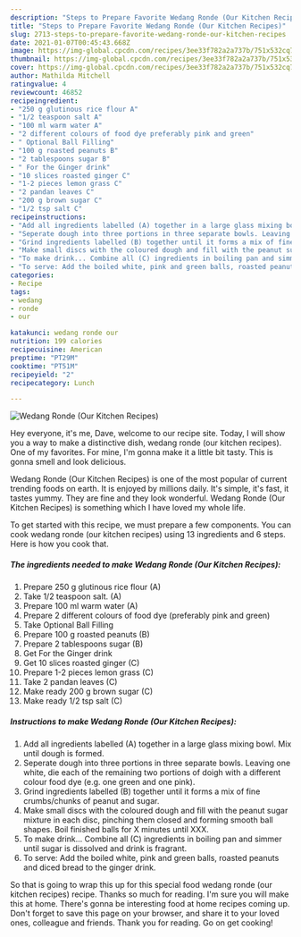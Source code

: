 ```yaml
---
description: "Steps to Prepare Favorite Wedang Ronde (Our Kitchen Recipes)"
title: "Steps to Prepare Favorite Wedang Ronde (Our Kitchen Recipes)"
slug: 2713-steps-to-prepare-favorite-wedang-ronde-our-kitchen-recipes
date: 2021-01-07T00:45:43.668Z
image: https://img-global.cpcdn.com/recipes/3ee33f782a2a737b/751x532cq70/wedang-ronde-our-kitchen-recipes-recipe-main-photo.jpg
thumbnail: https://img-global.cpcdn.com/recipes/3ee33f782a2a737b/751x532cq70/wedang-ronde-our-kitchen-recipes-recipe-main-photo.jpg
cover: https://img-global.cpcdn.com/recipes/3ee33f782a2a737b/751x532cq70/wedang-ronde-our-kitchen-recipes-recipe-main-photo.jpg
author: Mathilda Mitchell
ratingvalue: 4
reviewcount: 46852
recipeingredient:
- "250 g glutinous rice flour A"
- "1/2 teaspoon salt A"
- "100 ml warm water A"
- "2 different colours of food dye preferably pink and green"
- " Optional Ball Filling"
- "100 g roasted peanuts B"
- "2 tablespoons sugar B"
- " For the Ginger drink"
- "10 slices roasted ginger C"
- "1-2 pieces lemon grass C"
- "2 pandan leaves C"
- "200 g brown sugar C"
- "1/2 tsp salt C"
recipeinstructions:
- "Add all ingredients labelled (A) together in a large glass mixing bowl. Mix until dough is formed."
- "Seperate dough into three portions in three separate bowls. Leaving one white, die each of the remaining two portions of doigh with a different colour food dye (e.g. one green and one pink)."
- "Grind ingredients labelled (B) together until it forms a mix of fine crumbs/chunks of peanut and sugar."
- "Make small discs with the coloured dough and fill with the peanut sugar mixture in each disc, pinching them closed and forming smooth ball shapes. Boil finished balls for X minutes until XXX."
- "To make drink... Combine all (C) ingredients in boiling pan and simmer until sugar is dissolved and drink is fragrant."
- "To serve: Add the boiled white, pink and green balls, roasted peanuts and diced bread to the ginger drink."
categories:
- Recipe
tags:
- wedang
- ronde
- our

katakunci: wedang ronde our 
nutrition: 199 calories
recipecuisine: American
preptime: "PT29M"
cooktime: "PT51M"
recipeyield: "2"
recipecategory: Lunch

---
```



![Wedang Ronde (Our Kitchen Recipes)](https://img-global.cpcdn.com/recipes/3ee33f782a2a737b/751x532cq70/wedang-ronde-our-kitchen-recipes-recipe-main-photo.jpg)

Hey everyone, it's me, Dave, welcome to our recipe site. Today, I will show you a way to make a distinctive dish, wedang ronde (our kitchen recipes). One of my favorites. For mine, I'm gonna make it a little bit tasty. This is gonna smell and look delicious.



Wedang Ronde (Our Kitchen Recipes) is one of the most popular of current trending foods on earth. It is enjoyed by millions daily. It's simple, it's fast, it tastes yummy. They are fine and they look wonderful. Wedang Ronde (Our Kitchen Recipes) is something which I have loved my whole life.


To get started with this recipe, we must prepare a few components. You can cook wedang ronde (our kitchen recipes) using 13 ingredients and 6 steps. Here is how you cook that.

<!--inarticleads1-->

##### The ingredients needed to make Wedang Ronde (Our Kitchen Recipes):

1. Prepare 250 g glutinous rice flour (A)
1. Take 1/2 teaspoon salt. (A)
1. Prepare 100 ml warm water (A)
1. Prepare 2 different colours of food dye (preferably pink and green)
1. Take  Optional Ball Filling
1. Prepare 100 g roasted peanuts (B)
1. Prepare 2 tablespoons sugar (B)
1. Get  For the Ginger drink
1. Get 10 slices roasted ginger (C)
1. Prepare 1-2 pieces lemon grass (C)
1. Take 2 pandan leaves (C)
1. Make ready 200 g brown sugar (C)
1. Make ready 1/2 tsp salt (C)




<!--inarticleads2-->

##### Instructions to make Wedang Ronde (Our Kitchen Recipes):

1. Add all ingredients labelled (A) together in a large glass mixing bowl. Mix until dough is formed.
1. Seperate dough into three portions in three separate bowls. Leaving one white, die each of the remaining two portions of doigh with a different colour food dye (e.g. one green and one pink).
1. Grind ingredients labelled (B) together until it forms a mix of fine crumbs/chunks of peanut and sugar.
1. Make small discs with the coloured dough and fill with the peanut sugar mixture in each disc, pinching them closed and forming smooth ball shapes. Boil finished balls for X minutes until XXX.
1. To make drink... Combine all (C) ingredients in boiling pan and simmer until sugar is dissolved and drink is fragrant.
1. To serve: Add the boiled white, pink and green balls, roasted peanuts and diced bread to the ginger drink.




So that is going to wrap this up for this special food wedang ronde (our kitchen recipes) recipe. Thanks so much for reading. I'm sure you will make this at home. There's gonna be interesting food at home recipes coming up. Don't forget to save this page on your browser, and share it to your loved ones, colleague and friends. Thank you for reading. Go on get cooking!
